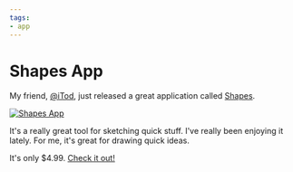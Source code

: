 ```yaml
---
tags:
- app
---
```


# Shapes App

My friend, [@iTod](http://twitter.com/itod), just released a great application called [Shapes](http://shapesapp.com).

[![Shapes App](screen.png)](http://shapesapp.com)

It's a really great tool for sketching quick stuff. I've really been enjoying it lately. For me, it's great for drawing quick ideas.

It's only $4.99. [Check it out!](http://shapesapp.com)
